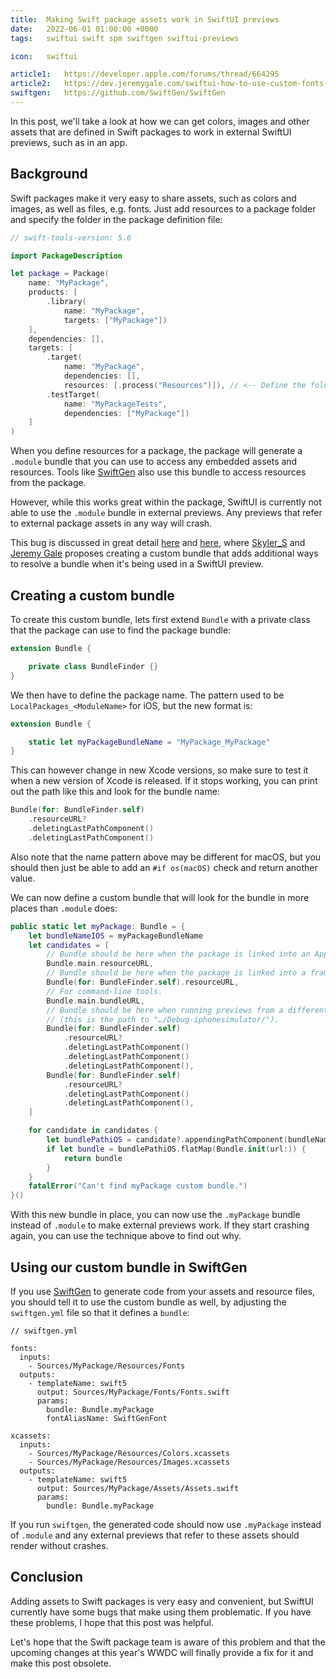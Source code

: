 ```yaml
---
title:  Making Swift package assets work in SwiftUI previews
date:   2022-06-01 01:00:00 +0000
tags:   swiftui swift spm swiftgen swiftui-previews

icon:   swiftui

article1:   https://developer.apple.com/forums/thread/664295
article2:   https://dev.jeremygale.com/swiftui-how-to-use-custom-fonts-and-images-in-a-swift-package-cl0k9bv52013h6bnvhw76alid
swiftgen:   https://github.com/SwiftGen/SwiftGen
---
```



In this post, we'll take a look at how we can get colors, images and other assets that are defined in Swift packages to work in external SwiftUI previews, such as in an app.


## Background

Swift packages make it very easy to share assets, such as colors and images, as well as files, e.g. fonts. Just add resources to a package folder and specify the folder in the package definition file:

```swift
// swift-tools-version: 5.6

import PackageDescription

let package = Package(
    name: "MyPackage",
    products: [
        .library(
            name: "MyPackage",
            targets: ["MyPackage"])
    ],
    dependencies: [],
    targets: [
        .target(
            name: "MyPackage",
            dependencies: [],
            resources: [.process("Resources")]), // <-- Define the folder here
        .testTarget(
            name: "MyPackageTests",
            dependencies: ["MyPackage"])
    ]
)
```

When you define resources for a package, the package will generate a `.module` bundle that you can use to access any embedded assets and resources. Tools like [SwiftGen]({{page.swiftgen}}) also use this bundle to access resources from the package.

However, while this works great within the package, SwiftUI is currently not able to use the `.module` bundle in external previews. Any previews that refer to external package assets in any way will crash.

This bug is discussed in great detail [here]({{page.article1}}) and [here]({{page.article2}}), where [Skyler_S](https://developer.apple.com/forums/profile/Skyler_S) and [Jeremy Gale](https://hashnode.com/@jgale) proposes creating a custom bundle that adds additional ways to resolve a bundle when it's being used in a SwiftUI preview.


## Creating a custom bundle

To create this custom bundle, lets first extend `Bundle` with a private class that the package can use to find the package bundle:

```swift 
extension Bundle {

    private class BundleFinder {}
}
```

We then have to define the package name. The pattern used to be `LocalPackages_<ModuleName>` for iOS, but the new format is:

```swift 
extension Bundle {

    static let myPackageBundleName = "MyPackage_MyPackage"
}
```

This can however change in new Xcode versions, so make sure to test it when a new version of Xcode is released. If it stops working, you can print out the path like this and look for the bundle name:

```swift
Bundle(for: BundleFinder.self)
    .resourceURL?
    .deletingLastPathComponent()
    .deletingLastPathComponent()
```

Also note that the name pattern above may be different for macOS, but you should then just be able to add an `#if os(macOS)` check and return another value.

We can now define a custom bundle that will look for the bundle in more places than `.module` does:

```swift
public static let myPackage: Bundle = {
    let bundleNameIOS = myPackageBundleName
    let candidates = [
        // Bundle should be here when the package is linked into an App.
        Bundle.main.resourceURL,
        // Bundle should be here when the package is linked into a framework.
        Bundle(for: BundleFinder.self).resourceURL,
        // For command-line tools.
        Bundle.main.bundleURL,
        // Bundle should be here when running previews from a different package
        // (this is the path to "…/Debug-iphonesimulator/").
        Bundle(for: BundleFinder.self)
            .resourceURL?
            .deletingLastPathComponent()
            .deletingLastPathComponent()
            .deletingLastPathComponent(),
        Bundle(for: BundleFinder.self)
            .resourceURL?
            .deletingLastPathComponent()
            .deletingLastPathComponent(),
    ]

    for candidate in candidates {
        let bundlePathiOS = candidate?.appendingPathComponent(bundleNameIOS + ".bundle")
        if let bundle = bundlePathiOS.flatMap(Bundle.init(url:)) {
            return bundle
        }
    }
    fatalError("Can't find myPackage custom bundle.")
}()
```

With this new bundle in place, you can now use the `.myPackage` bundle instead of `.module` to make external previews work. If they start crashing again, you can use the technique above to find out why.


## Using our custom bundle in SwiftGen

If you use [SwiftGen]({{page.swiftgen}}) to generate code from your assets and resource files, you should tell it to use the custom bundle as well, by adjusting the `swiftgen.yml` file so that it defines a `bundle`:

```
// swiftgen.yml

fonts:
  inputs:
    - Sources/MyPackage/Resources/Fonts
  outputs:
    - templateName: swift5
      output: Sources/MyPackage/Fonts/Fonts.swift
      params:
        bundle: Bundle.myPackage
        fontAliasName: SwiftGenFont

xcassets:
  inputs:
    - Sources/MyPackage/Resources/Colors.xcassets
    - Sources/MyPackage/Resources/Images.xcassets
  outputs:
    - templateName: swift5
      output: Sources/MyPackage/Assets/Assets.swift
      params:
        bundle: Bundle.myPackage
```

If you run `swiftgen`, the generated code should now use `.myPackage` instead of `.module` and any external previews that refer to these assets should render without crashes.


## Conclusion

Adding assets to Swift packages is very easy and convenient, but SwiftUI currently have some bugs that make using them problematic. If you have these problems, I hope that this post was helpful. 

Let's hope that the Swift package team is aware of this problem and that the upcoming changes at this year's WWDC will finally provide a fix for it and make this post obsolete.
